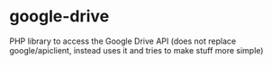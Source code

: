 # google-drive
PHP library to access the Google Drive API (does not replace google/apiclient, instead uses it and tries to make stuff more simple)
